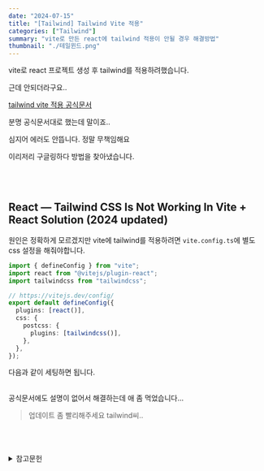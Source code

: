 ```yaml
---
date: "2024-07-15"
title: "[Tailwind] Tailwind Vite 적용"
categories: ["Tailwind"]
summary: "vite로 만든 react에 tailwind 적용이 안될 경우 해결방법"
thumbnail: "./테일윈드.png"
---
```


vite로 react 프로젝트 생성 후 tailwind를 적용하려했습니다.

근데 안되더라구요..

[tailwind vite 적용 공식문서](https://tailwindcss.com/docs/guides/vite?source=post_page-----bba56dcae003--------------------------------)

분명 공식문서대로 했는데 말이죠..

심지어 에러도 안뜹니다. 정말 무책임해요

이리저리 구글링하다 방법을 찾아냈습니다.

<br>
<br>

## React — Tailwind CSS Is Not Working In Vite + React Solution (2024 updated)

원인은 정확하게 모르겠지만 vite에 tailwind를 적용하려면 `vite.config.ts`에 별도 css 설정을 해줘야합니다.

```ts
import { defineConfig } from "vite";
import react from "@vitejs/plugin-react";
import tailwindcss from "tailwindcss";

// https://vitejs.dev/config/
export default defineConfig({
  plugins: [react()],
  css: {
    postcss: {
      plugins: [tailwindcss()],
    },
  },
});
```

다음과 같이 세팅하면 됩니다.

<br>
공식문서에도 설명이 없어서 해결하는데 애 좀 먹었습니다...

> 업데이트 좀 빨리해주세요 tailwind씨..

<br>
<br>
<br>

<details>

<summary>참고문헌</summary>

<div markdown="1">

https://medium.com/@rubybellekim/react-tailwind-css-is-not-working-in-vite-react-solution-2024-updated-bba56dcae003

</div>

</details>
